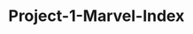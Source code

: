 # Project-1-Marvel-Index
<!-- This is the ultimate marvel index your character central for anything you wanna know about your favorite characters! All you gotta do is type your favorite characters name and wait for the magic to appear.-->

<!-- This is my first project in the full time course and I wanted to do something that represented my skills but also my passion for comics and designing! -->

<!-- This project was designed using HTML to format and set up the site CSS to design and give this site some cool touches as well as and intro song! JQUERY to make it function like when you press the submit button to access the marvel api to see the different characters and their stories, the api that I choose was the Marvel universe Api. I also used font awesome icons to access social media sites such as twitter facebook and instagram.

https://developer.marvel.com/- this link has any and all instructions for the marvel api. Any questions and concerns should be here in the documentation.


This site is also responsive when you look at this on your mobile device it will move all items to flow on top of each other in a way that functions for a tablet or cell phone.
By setting a max width the site adjust for the users experience.

Once you have submitted your first request in to the character name bar and you would like to search for another please hit the reset button and then search for you next favorite character.

https://alist315.github.io/Project-1-Marvel-Index/Project-1-Marvel-Index/marvel.html this link will lead you to my beautiful site designed for the marvel fan base.
I wanted to take a simple approach nothing to complicated to understand but looked awesome with the effects I choose to have like my buttons spinning or the way my text and images slide on the page, I wanted to keep my visitors and users attention at all times.

 To be honest I didn't have any unresolved problems I think in the future I love to add to this site grow it add more information and eventually be more then one page what I have will be fun but with more knowledge and skills the sky's the limit for this site. If I had to be nit picky I wish I could get the site to line up a little better when viewed on a mobile device.


 Installation instructions: this site can be viewed on any web  browser but if you view it on internet explorer some of the css will now show up and the site will not function as programmed. Im not sure if there is anything in particular you need to install to enjoy this site or view it.

Comics are my passion and Marvel has always been my favorite this is actually my second marvel site I have built but my first using an api. I want others to enjoy this its simple but has a lot of fun in it, and info on all of the greatest marvel characters. PLEASE ENJOY AND WELCOME TO THE MARVEL INDEX!!!!!!!! -->
